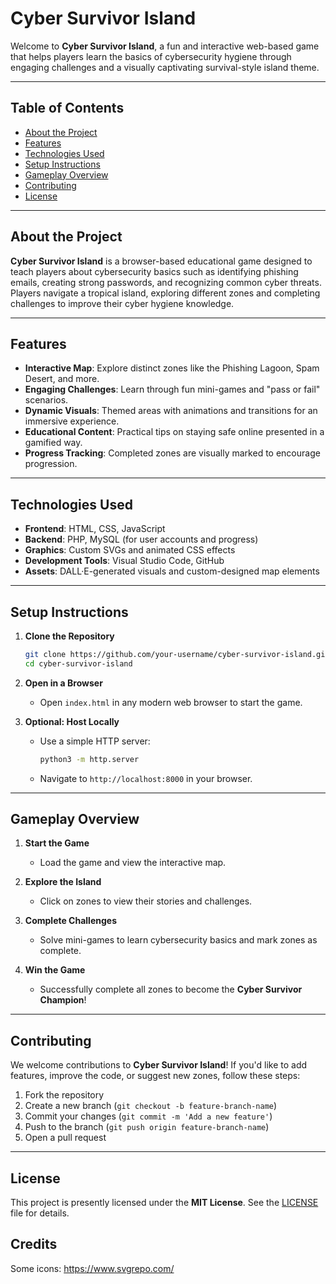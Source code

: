 # **Cyber Survivor Island**

Welcome to **Cyber Survivor Island**, a fun and interactive web-based game that helps players learn the basics of cybersecurity hygiene through engaging challenges and a visually captivating survival-style island theme.

---

## **Table of Contents**
- [About the Project](#about-the-project)
- [Features](#features)
- [Technologies Used](#technologies-used)
- [Setup Instructions](#setup-instructions)
- [Gameplay Overview](#gameplay-overview)
- [Contributing](#contributing)
- [License](#license)

---

## **About the Project**
**Cyber Survivor Island** is a browser-based educational game designed to teach players about cybersecurity basics such as identifying phishing emails, creating strong passwords, and recognizing common cyber threats. Players navigate a tropical island, exploring different zones and completing challenges to improve their cyber hygiene knowledge.

---

## **Features**
- **Interactive Map**: Explore distinct zones like the Phishing Lagoon, Spam Desert, and more.
- **Engaging Challenges**: Learn through fun mini-games and "pass or fail" scenarios.
- **Dynamic Visuals**: Themed areas with animations and transitions for an immersive experience.
- **Educational Content**: Practical tips on staying safe online presented in a gamified way.
- **Progress Tracking**: Completed zones are visually marked to encourage progression.

---

## **Technologies Used**
- **Frontend**: HTML, CSS, JavaScript
- **Backend**: PHP, MySQL (for user accounts and progress)
- **Graphics**: Custom SVGs and animated CSS effects
- **Development Tools**: Visual Studio Code, GitHub
- **Assets**: DALL·E-generated visuals and custom-designed map elements

---

## **Setup Instructions**

1. **Clone the Repository**
   ```bash
   git clone https://github.com/your-username/cyber-survivor-island.git
   cd cyber-survivor-island
   ```

2. **Open in a Browser**
   - Open `index.html` in any modern web browser to start the game.

3. **Optional: Host Locally**
   - Use a simple HTTP server:
     ```bash
     python3 -m http.server
     ```
   - Navigate to `http://localhost:8000` in your browser.

---

## **Gameplay Overview**

1. **Start the Game**
   - Load the game and view the interactive map.

2. **Explore the Island**
   - Click on zones to view their stories and challenges.

3. **Complete Challenges**
   - Solve mini-games to learn cybersecurity basics and mark zones as complete.

4. **Win the Game**
   - Successfully complete all zones to become the **Cyber Survivor Champion**!

---

## **Contributing**

We welcome contributions to **Cyber Survivor Island**! If you'd like to add features, improve the code, or suggest new zones, follow these steps:

1. Fork the repository
2. Create a new branch (`git checkout -b feature-branch-name`)
3. Commit your changes (`git commit -m 'Add a new feature'`)
4. Push to the branch (`git push origin feature-branch-name`)
5. Open a pull request

---

## **License**

This project is presently licensed under the **MIT License**. See the [LICENSE](LICENSE) file for details.



## Credits
Some icons: https://www.svgrepo.com/